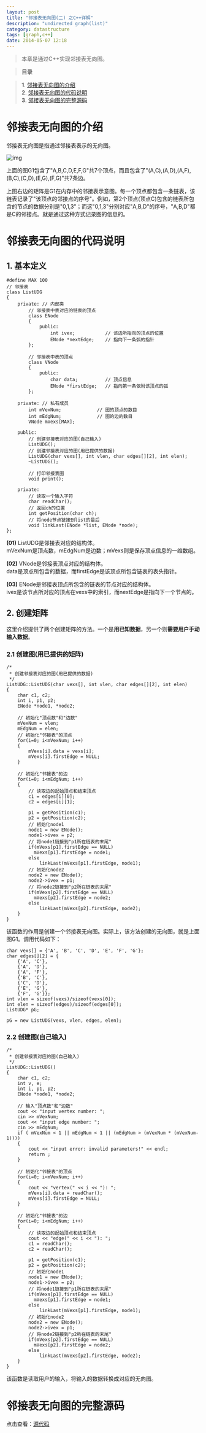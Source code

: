 ```yaml
---
layout: post
title: "邻接表无向图(二) 之C++详解"
description: "undirected graph(list)"
category: datastructure
tags: [graph,c++]
date: 2014-05-07 12:18
---
```



> 本章是通过C++实现邻接表无向图。

> **目录**  

> **1**. [邻接表无向图的介绍](#anchor1)  
> **2**. [邻接表无向图的代码说明](#anchor2)  
> **3**. [邻接表无向图的完整源码](#anchor3)



<a name="anchor1"></a>
# 邻接表无向图的介绍

邻接表无向图是指通过邻接表表示的无向图。

![img](/media/pic/datastruct_algrithm/graph/basic/06.jpg)


上面的图G1包含了"A,B,C,D,E,F,G"共7个顶点，而且包含了"(A,C),(A,D),(A,F),(B,C),(C,D),(E,G),(F,G)"共7条边。

上图右边的矩阵是G1在内存中的邻接表示意图。每一个顶点都包含一条链表，该链表记录了"该顶点的邻接点的序号"。例如，第2个顶点(顶点C)包含的链表所包含的节点的数据分别是"0,1,3"；而这"0,1,3"分别对应"A,B,D"的序号，"A,B,D"都是C的邻接点。就是通过这种方式记录图的信息的。


<a name="anchor2"></a>
# 邻接表无向图的代码说明

## 1. 基本定义

    #define MAX 100
    // 邻接表
    class ListUDG
    {
        private: // 内部类
            // 邻接表中表对应的链表的顶点
            class ENode
            {
                public:
                    int ivex;           // 该边所指向的顶点的位置
                    ENode *nextEdge;    // 指向下一条弧的指针
            };

            // 邻接表中表的顶点
            class VNode
            {
                public:
                    char data;          // 顶点信息
                    ENode *firstEdge;   // 指向第一条依附该顶点的弧
            };

        private: // 私有成员
            int mVexNum;             // 图的顶点的数目
            int mEdgNum;             // 图的边的数目
            VNode mVexs[MAX];

        public:
            // 创建邻接表对应的图(自己输入)
            ListUDG();
            // 创建邻接表对应的图(用已提供的数据)
            ListUDG(char vexs[], int vlen, char edges[][2], int elen);
            ~ListUDG();

            // 打印邻接表图
            void print();

        private:
            // 读取一个输入字符
            char readChar();
            // 返回ch的位置
            int getPosition(char ch);
            // 将node节点链接到list的最后
            void linkLast(ENode *list, ENode *node);
    };

**(01)** ListUDG是邻接表对应的结构体。  
mVexNum是顶点数，mEdgNum是边数；mVexs则是保存顶点信息的一维数组。

**(02)** VNode是邻接表顶点对应的结构体。  
data是顶点所包含的数据，而firstEdge是该顶点所包含链表的表头指针。

**(03)** ENode是邻接表顶点所包含的链表的节点对应的结构体。  
ivex是该节点所对应的顶点在vexs中的索引，而nextEdge是指向下一个节点的。


## 2. 创建矩阵

这里介绍提供了两个创建矩阵的方法。一个是**用已知数据**，另一个则**需要用户手动输入数据**。

### 2.1 创建图(用已提供的矩阵)


    /*
     * 创建邻接表对应的图(用已提供的数据)
     */
    ListUDG::ListUDG(char vexs[], int vlen, char edges[][2], int elen)
    {
        char c1, c2;
        int i, p1, p2;
        ENode *node1, *node2;

        // 初始化"顶点数"和"边数"
        mVexNum = vlen;
        mEdgNum = elen;
        // 初始化"邻接表"的顶点
        for(i=0; i<mVexNum; i++)
        {
            mVexs[i].data = vexs[i];
            mVexs[i].firstEdge = NULL;
        }

        // 初始化"邻接表"的边
        for(i=0; i<mEdgNum; i++)
        {
            // 读取边的起始顶点和结束顶点
            c1 = edges[i][0];
            c2 = edges[i][1];

            p1 = getPosition(c1);
            p2 = getPosition(c2);
            // 初始化node1
            node1 = new ENode();
            node1->ivex = p2;
            // 将node1链接到"p1所在链表的末尾"
            if(mVexs[p1].firstEdge == NULL)
              mVexs[p1].firstEdge = node1;
            else
                linkLast(mVexs[p1].firstEdge, node1);
            // 初始化node2
            node2 = new ENode();
            node2->ivex = p1;
            // 将node2链接到"p2所在链表的末尾"
            if(mVexs[p2].firstEdge == NULL)
              mVexs[p2].firstEdge = node2;
            else
                linkLast(mVexs[p2].firstEdge, node2);
        }
    }

该函数的作用是创建一个邻接表无向图。实际上，该方法创建的无向图，就是上面图G1。调用代码如下：  

    char vexs[] = {'A', 'B', 'C', 'D', 'E', 'F', 'G'};
    char edges[][2] = {
        {'A', 'C'}, 
        {'A', 'D'}, 
        {'A', 'F'}, 
        {'B', 'C'}, 
        {'C', 'D'}, 
        {'E', 'G'}, 
        {'F', 'G'}};
    int vlen = sizeof(vexs)/sizeof(vexs[0]);
    int elen = sizeof(edges)/sizeof(edges[0]);
    ListUDG* pG;

    pG = new ListUDG(vexs, vlen, edges, elen);




### 2.2 创建图(自己输入)

    /*
     * 创建邻接表对应的图(自己输入)
     */
    ListUDG::ListUDG()
    {
        char c1, c2;
        int v, e;
        int i, p1, p2;
        ENode *node1, *node2;

        // 输入"顶点数"和"边数"
        cout << "input vertex number: ";
        cin >> mVexNum;
        cout << "input edge number: ";
        cin >> mEdgNum;
        if ( mVexNum < 1 || mEdgNum < 1 || (mEdgNum > (mVexNum * (mVexNum-1))))
        {
            cout << "input error: invalid parameters!" << endl;
            return ;
        }
     
        // 初始化"邻接表"的顶点
        for(i=0; i<mVexNum; i++)
        {
            cout << "vertex(" << i << "): ";
            mVexs[i].data = readChar();
            mVexs[i].firstEdge = NULL;
        }

        // 初始化"邻接表"的边
        for(i=0; i<mEdgNum; i++)
        {
            // 读取边的起始顶点和结束顶点
            cout << "edge(" << i << "): ";
            c1 = readChar();
            c2 = readChar();

            p1 = getPosition(c1);
            p2 = getPosition(c2);
            // 初始化node1
            node1 = new ENode();
            node1->ivex = p2;
            // 将node1链接到"p1所在链表的末尾"
            if(mVexs[p1].firstEdge == NULL)
              mVexs[p1].firstEdge = node1;
            else
                linkLast(mVexs[p1].firstEdge, node1);
            // 初始化node2
            node2 = new ENode();
            node2->ivex = p1;
            // 将node2链接到"p2所在链表的末尾"
            if(mVexs[p2].firstEdge == NULL)
              mVexs[p2].firstEdge = node2;
            else
                linkLast(mVexs[p2].firstEdge, node2);
        }
    }

该函数是读取用户的输入，将输入的数据转换成对应的无向图。


<a name="anchor3"></a>
# 邻接表无向图的完整源码

点击查看：[源代码][link_source_code]



[link_source_code]: https://github.com/wangkuiwu/datastructs_and_algorithm/blob/master/source/graph/basic/udg/cplus/ListUDG.cpp
